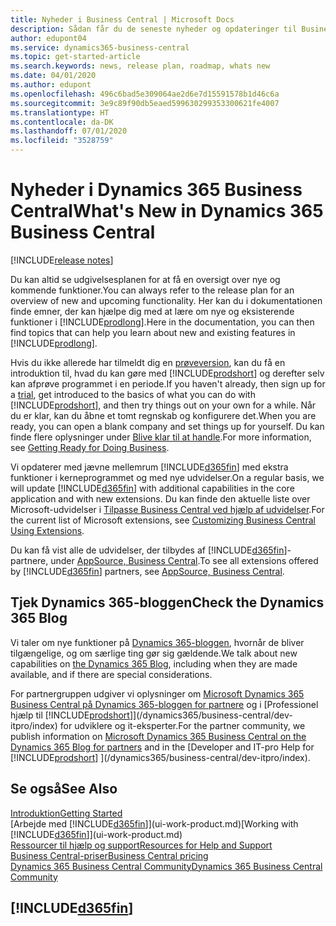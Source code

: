 ```yaml
---
title: Nyheder i Business Central | Microsoft Docs
description: Sådan får du de seneste nyheder og opdateringer til Business Central.
author: edupont04
ms.service: dynamics365-business-central
ms.topic: get-started-article
ms.search.keywords: news, release plan, roadmap, whats new
ms.date: 04/01/2020
ms.author: edupont
ms.openlocfilehash: 496c6bad5e309064ae2d6e7d15591578b1d46c6a
ms.sourcegitcommit: 3e9c89f90db5eaed599630299353300621fe4007
ms.translationtype: HT
ms.contentlocale: da-DK
ms.lasthandoff: 07/01/2020
ms.locfileid: "3528759"
---
```

# <a name="whats-new-in-dynamics-365-business-central"></a><span data-ttu-id="83013-103">Nyheder i Dynamics 365 Business Central</span><span class="sxs-lookup"><span data-stu-id="83013-103">What's New in Dynamics 365 Business Central</span></span>

[!INCLUDE[release notes](includes/release-notes.md)]

<span data-ttu-id="83013-104">Du kan altid se udgivelsesplanen for at få en oversigt over nye og kommende funktioner.</span><span class="sxs-lookup"><span data-stu-id="83013-104">You can always refer to the release plan for an overview of new and upcoming functionality.</span></span> <span data-ttu-id="83013-105">Her kan du i dokumentationen finde emner, der kan hjælpe dig med at lære om nye og eksisterende funktioner i [!INCLUDE[prodlong](includes/prodlong.md)].</span><span class="sxs-lookup"><span data-stu-id="83013-105">Here in the documentation, you can then find topics that can help you learn about new and existing features in [!INCLUDE[prodlong](includes/prodlong.md)].</span></span>  

<span data-ttu-id="83013-106">Hvis du ikke allerede har tilmeldt dig en [prøveversion](https://go.microsoft.com/fwlink/?linkid=847861), kan du få en introduktion til, hvad du kan gøre med [!INCLUDE[prodshort](includes/prodshort.md)] og derefter selv kan afprøve programmet i en periode.</span><span class="sxs-lookup"><span data-stu-id="83013-106">If you haven't already, then sign up for a [trial](https://go.microsoft.com/fwlink/?linkid=847861), get introduced to the basics of what you can do with [!INCLUDE[prodshort](includes/prodshort.md)], and then try things out on your own for a while.</span></span> <span data-ttu-id="83013-107">Når du er klar, kan du åbne et tomt regnskab og konfigurere det.</span><span class="sxs-lookup"><span data-stu-id="83013-107">When you are ready, you can open a blank company and set things up for yourself.</span></span> <span data-ttu-id="83013-108">Du kan finde flere oplysninger under [Blive klar til at handle](ui-get-ready-business.md).</span><span class="sxs-lookup"><span data-stu-id="83013-108">For more information, see [Getting Ready for Doing Business](ui-get-ready-business.md).</span></span>  

<span data-ttu-id="83013-109">Vi opdaterer med jævne mellemrum [!INCLUDE[d365fin](includes/d365fin_md.md)] med ekstra funktioner i kerneprogrammet og med nye udvidelser.</span><span class="sxs-lookup"><span data-stu-id="83013-109">On a regular basis, we will update [!INCLUDE[d365fin](includes/d365fin_md.md)] with additional capabilities in the core application and with new extensions.</span></span> <span data-ttu-id="83013-110">Du kan finde den aktuelle liste over Microsoft-udvidelser i [Tilpasse Business Central ved hjælp af udvidelser](ui-extensions.md).</span><span class="sxs-lookup"><span data-stu-id="83013-110">For the current list of Microsoft extensions, see [Customizing Business Central Using Extensions](ui-extensions.md).</span></span>

<span data-ttu-id="83013-111">Du kan få vist alle de udvidelser, der tilbydes af [!INCLUDE[d365fin](includes/d365fin_md.md)]-partnere, under [AppSource, Business Central](https://go.microsoft.com/fwlink/?linkid=2081646).</span><span class="sxs-lookup"><span data-stu-id="83013-111">To see all extensions offered by [!INCLUDE[d365fin](includes/d365fin_md.md)] partners, see [AppSource, Business Central](https://go.microsoft.com/fwlink/?linkid=2081646).</span></span>  

## <a name="check-the-dynamics-365-blog"></a><span data-ttu-id="83013-112">Tjek Dynamics 365-bloggen</span><span class="sxs-lookup"><span data-stu-id="83013-112">Check the Dynamics 365 Blog</span></span>

<span data-ttu-id="83013-113">Vi taler om nye funktioner på [Dynamics 365-bloggen](https://cloudblogs.microsoft.com/dynamics365/), hvornår de bliver tilgængelige, og om særlige ting gør sig gældende.</span><span class="sxs-lookup"><span data-stu-id="83013-113">We talk about new capabilities on [the Dynamics 365 Blog](https://cloudblogs.microsoft.com/dynamics365/), including when they are made available, and if there are special considerations.</span></span>  

<span data-ttu-id="83013-114">For partnergruppen udgiver vi oplysninger om [Microsoft Dynamics 365 Business Central på Dynamics 365-bloggen for partnere](https://cloudblogs.microsoft.com/dynamics365/it/product/business-central/) og i [Professionel hjælp til [!INCLUDE[prodshort](includes/prodshort.md)]](/dynamics365/business-central/dev-itpro/index) for udviklere og it-eksperter.</span><span class="sxs-lookup"><span data-stu-id="83013-114">For the partner community, we publish information on [Microsoft Dynamics 365 Business Central on the Dynamics 365 Blog for partners](https://cloudblogs.microsoft.com/dynamics365/it/product/business-central/) and in the [Developer and IT-pro Help for [!INCLUDE[prodshort](includes/prodshort.md)] ](/dynamics365/business-central/dev-itpro/index).</span></span>  

## <a name="see-also"></a><span data-ttu-id="83013-115">Se også</span><span class="sxs-lookup"><span data-stu-id="83013-115">See Also</span></span>

[<span data-ttu-id="83013-116">Introduktion</span><span class="sxs-lookup"><span data-stu-id="83013-116">Getting Started</span></span>](product-get-started.md)  
<span data-ttu-id="83013-117">[Arbejde med [!INCLUDE[d365fin](includes/d365fin_md.md)]](ui-work-product.md)</span><span class="sxs-lookup"><span data-stu-id="83013-117">[Working with [!INCLUDE[d365fin](includes/d365fin_md.md)]](ui-work-product.md)</span></span>  
[<span data-ttu-id="83013-118">Ressourcer til hjælp og support</span><span class="sxs-lookup"><span data-stu-id="83013-118">Resources for Help and Support</span></span>](product-help-and-support.md)  
[<span data-ttu-id="83013-119">Business Central-priser</span><span class="sxs-lookup"><span data-stu-id="83013-119">Business Central pricing</span></span>](https://dynamics.microsoft.com/business-central/overview/#pricing)  
[<span data-ttu-id="83013-120">Dynamics 365 Business Central Community</span><span class="sxs-lookup"><span data-stu-id="83013-120">Dynamics 365 Business Central Community</span></span>](https://community.dynamics.com/business/)

## [!INCLUDE[d365fin](includes/free_trial_md.md)]
